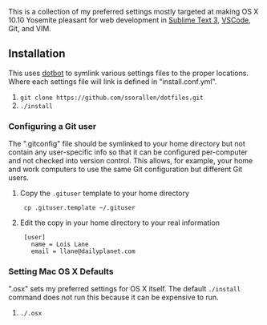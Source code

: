 This is a collection of my preferred settings mostly targeted at making
OS X 10.10 Yosemite pleasant for web development in
[Sublime Text 3](http://www.sublimetext.com/3), [VSCode](https://code.visualstudio.com/), Git, and VIM.

## Installation

This uses [dotbot](https://github.com/anishathalye/dotbot) to symlink
various settings files to the proper locations. Where each settings file
will link is defined in "install.conf.yml".

1. `git clone https://github.com/ssorallen/dotfiles.git`
2. `./install`

### Configuring a Git user

The ".gitconfig" file should be symlinked to your home directory but not contain
any user-specific info so that it can be configured per-computer and not checked
into version control. This allows, for example, your home and work computers to
use the same Git configuration but different Git users.

1. Copy the `.gituser` template to your home directory

        cp .gituser.template ~/.gituser
2. Edit the copy in your home directory to your real information

        [user]
          name = Lois Lane
          email = llane@dailyplanet.com

### Setting Mac OS X Defaults

".osx" sets my preferred settings for OS X itself. The default `./install`
command does not run this because it can be expensive to run.

1. `./.osx`
